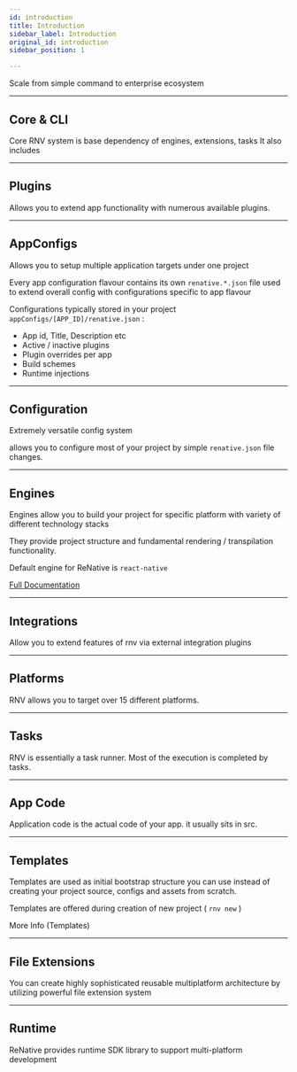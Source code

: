 ```yaml
---
id: introduction
title: Introduction
sidebar_label: Introduction
original_id: introduction
sidebar_position: 1

---
```



Scale from simple command to enterprise ecosystem


---
## Core & CLI

Core RNV system is base dependency of engines, extensions, tasks
It also includes

---
## Plugins

Allows you to extend app functionality with numerous available plugins.

---
## AppConfigs

Allows you to setup multiple application targets under one project

Every app configuration flavour contains its own `renative.*.json` file used to extend overall config with configurations specific to app flavour


Configurations typically stored in your project `appConfigs/[APP_ID]/renative.json` :

- App id, Title, Description etc
- Active / inactive plugins
- Plugin overrides per app
- Build schemes
- Runtime injections

---
## Configuration

Extremely versatile config system

allows you to configure most of your project by simple `renative.json` file changes.



---
## Engines

Engines allow you to build your project for specific platform with variety of different technology stacks


They provide project structure and fundamental rendering / transpilation functionality.

Default engine for ReNative is `react-native`

[Full Documentation](../engines/engine-rn.md)


---
## Integrations

Allow you to extend features of rnv via external integration plugins

---
## Platforms

RNV allows you to target over 15 different platforms.


---
## Tasks

RNV is essentially a task runner. Most of the execution is completed by tasks.

---
## App Code

Application code is the actual code of your app. it usually sits in src.

---
## Templates

Templates are used as initial bootstrap structure you can use instead of creating your project source, configs and assets from scratch.

Templates are offered during creation of new project ( `rnv new` )

More Info (Templates)

---
## File Extensions

You can create highly sophisticated reusable multiplatform architecture by utilizing powerful file extension system

---
## Runtime

ReNative provides runtime SDK library to support multi-platform development
